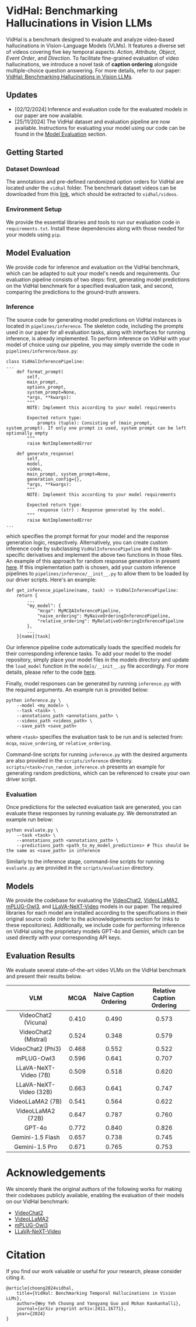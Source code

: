 # VidHal: Benchmarking Hallucinations in Vision LLMs

VidHal is a benchmark designed to evaluate and analyze video-based hallucinations in Vision-Language Models (VLMs). It features a diverse set of videos covering five key temporal aspects: _Action, Attribute, Object, Event Order_, and _Direction_. To facilitate fine-grained evaluation of video hallucinations, we introduce a novel task of **caption ordering** alongside multiple-choice question answering. For more details, refer to our paper: [VidHal: Benchmarking Hallucinations in Vision LLMs](https://arxiv.org/abs/2411.16771).

## Updates
- [02/12/2024] Inference and evaluation code for the evaluated models in our paper are now available.
- [25/11/2024] The VidHal dataset and evaluation pipeline are now available. Instructions for evaluating your model using our code can be found in the [Model Evaluation](#model-evaluation) section.

## Getting Started
### Dataset Download
The annotations and pre-defined randomized option orders for VidHal are located under the `vidhal` folder. The benchmark dataset videos can be downloaded from this [link](https://drive.google.com/file/d/1Lrt-ZDv4V09uONAcW34ak7JUNUruHTZl/view?usp=sharing), which should be extracted to `vidhal/videos`.

### Environment Setup
We provide the essential libraries and tools to run our evaluation code in `requirements.txt`. Install these dependencies along with those needed for your models using `pip`.

## Model Evaluation 
We provide code for inference and evaluation on the VidHal benchmark, which can be adapted to suit your model's needs and requirements. Our evaluation pipeline consists of two steps: first, generating model predictions on the VidHal benchmark for a specified evaluation task, and second, comparing the predictions to the ground-truth answers.

### Inference
The source code for generating model predictions on VidHal instances is located in `pipelines/inference`. The skeleton code, including the prompts used in our paper for all evaluation tasks, along with interfaces for running inference, is already implemented. To perform inference on VidHal with your model of choice using our pipeline, you may simply override the code in `pipelines/inference/base.py`:
```
class VidHalInferencePipeline:
...
    def format_prompt(
        self, 
        main_prompt, 
        options_prompt, 
        system_prompt=None, 
        *args, **kwargs):
        """
        NOTE: Implement this according to your model requirements

        Expected return type:
            prompts (tuple): Consisting of (main_prompt, system_prompt). If only one prompt is used, system prompt can be left optionally empty
        """
        raise NotImplementedError

    def generate_response(
        self, 
        model, 
        video, 
        main_prompt, system_prompt=None,
        generation_config={},
        *args, **kwargs):
        """
        NOTE: Implement this according to your model requirements

        Expected return type:
            response (str) : Response generated by the model.
        """
        raise NotImplementedError
...
```
which specifies the prompt format for your model and the response generation logic, respectively. Alternatively, you can create custom inference code by subclassing `VidHalInferencePipeline` and its task-specific derivatives and implement the above two functions in those files. An example of this approach for random response generation in present [here](https://github.com/Lookuz/VidHal/blob/master/pipelines/inference/random.py). If this implementation path is chosen, add your custom inference pipelines to `pipelines/inference/__init__.py` to allow them to be loaded by our driver scripts. Here's an example:
```
def get_inference_pipeline(name, task) -> VidHalInferencePipeline:
    return {
        ...
        "my_model": {
            "mcqa": MyMCQAInferencePipeline,
            "naive_ordering": MyNaiveOrderingInferencePipeline,
            "relative_ordering": MyRelativeOrderingInferencePipeline
        },
        ...
    }[name][task]

```
Our inference pipeline code automatically loads the specified models for their corresponding inference tasks. To add your model to the model repository, simply place your model files in the models directory and update the `load_model` function in the `models/__init__.py` file accordingly. For more details, please refer to the code [here](https://github.com/Lookuz/VidHal/blob/master/models/__init__.py).

Finally, model responses can be generated by running `inference.py` with the required arguments. An example run is provided below: 
```
python inference.py \
    --model <my_model> \
    --task <task> \
    --annotations_path <annotations_path> \
    --videos_path <videos_path> \
    --save_path <save_path> 
```
where `<task>` specifies the evaluation task to be run and is selected from: `mcqa`, `naive_ordering`, or `relative_ordering`.

Command-line scripts for running `inference.py` with the desired arguments are also provided in the `scripts/inference` directory. `scripts/<task>/run_random_inference.sh` presents an example for generating random predictions, which can be referenced to create your own driver script.

### Evaluation
Once predictions for the selected evaluation task are generated, you can evaluate these responses by running evaluate.py. We demonstrated an example run below:
```
python evaluate.py \
    --task <task> \
    --annotations_path <annotations_path> \
    --predictions_path <path_to_my_model_predictions> # This should be the same as <save_path> in inference
```
Similarly to the inference stage, command-line scripts for running `evaluate.py` are provided in the `scripts/evaluation` directory.

## Models
We provide the codebase for evaluating the [VideoChat2](https://github.com/Lookuz/VidHal/blob/master/pipelines/inference/videochat2.py), [VideoLLaMA2](https://github.com/Lookuz/VidHal/blob/master/pipelines/inference/videochat2.py), [mPLUG-Owl3](https://github.com/Lookuz/VidHal/blob/master/pipelines/inference/mplug_owl3.py), and [LLaVA-NeXT-Video](https://github.com/Lookuz/VidHal/blob/master/pipelines/inference/llava.py) models in our paper. The required libraries for each model are installed according to the specifications in their original source code (refer to the acknowledgements section for links to these repositories). Additionally, we include code for performing inference on VidHal using the proprietary models GPT-4o and Gemini, which can be used directly with your corresponding API keys.

## Evaluation Results
We evaluate several state-of-the-art video VLMs on the VidHal benchmark and present their results below.

|           VLM          |  MCQA | Naive Caption Ordering | Relative Caption Ordering |
|:----------------------:|:-----:|:----------------------:|:-------------------------:|
| VideoChat2 (Vicuna)    | 0.410 |          0.490         |           0.573           |
| VideoChat2 (Mistral)   | 0.524 |          0.348         |           0.579           |
| VideoChat2 (Phi3)      | 0.468 |          0.552         |           0.522           |
| mPLUG-Owl3             | 0.596 |          0.641         |           0.707           |
| LLaVA-NeXT-Video (7B)  | 0.509 |          0.518         |           0.620           |
| LLaVA-NeXT-Video (32B) | 0.663 |          0.641         |           0.747           |
| VideoLLaMA2 (7B)       | 0.541 |          0.564         |           0.622           |
| VideoLLaMA2 (72B)      | 0.647 |          0.787         |           0.760           |
| GPT-4o                 | 0.772 |          0.840         |           0.826           |
| Gemini-1.5 Flash       | 0.657 |          0.738         |           0.745           |
| Gemini-1.5 Pro         | 0.671 |          0.765         |           0.753           |

# Acknowledgements
We sincerely thank the original authors of the following works for making their codebases publicly available, enabling the evaluation of their models on our VidHal benchmark:
- [VideoChat2](https://github.com/OpenGVLab/Ask-Anything)
- [VideoLLaMA2](https://github.com/DAMO-NLP-SG/VideoLLaMA2)
- [mPLUG-Owl3](https://github.com/X-PLUG/mPLUG-Owl)
- [LLaVA-NeXT-Video](https://github.com/LLaVA-VL/LLaVA-NeXT)

# Citation
If you find our work valuable or useful for your research, please consider citing it.
```
@article{choong2024vidhal,
    title={VidHal: Benchmarking Temporal Hallucinations in Vision LLMs}, 
    author={Wey Yeh Choong and Yangyang Guo and Mohan Kankanhalli},
    journal={arXiv preprint arXiv:2411.16771},
    year={2024}
}
```